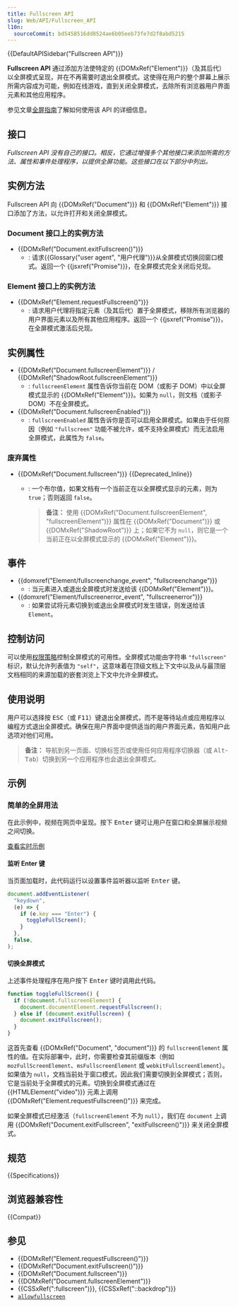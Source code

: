 ```yaml
---
title: Fullscreen API
slug: Web/API/Fullscreen_API
l10n:
  sourceCommit: bd5458516dd8524ae6b05eeb73fe7d2f8abd5215
---
```


{{DefaultAPISidebar("Fullscreen API")}}

**Fullscreen API** 通过添加方法使特定的 {{DOMxRef("Element")}}（及其后代）以全屏模式呈现，并在不再需要时退出全屏模式。这使得在用户的整个屏幕上展示所需内容成为可能，例如在线游戏，直到关闭全屏模式，去除所有浏览器用户界面元素和其他应用程序。

参见文章[全屏指南](/zh-CN/docs/Web/API/Fullscreen_API/Guide)了解如何使用该 API 的详细信息。

## 接口

_Fullscreen API 没有自己的接口。相反，它通过增强多个其他接口来添加所需的方法、属性和事件处理程序，以提供全屏功能。这些接口在以下部分中列出。_

## 实例方法

Fullscreen API 向 {{DOMxRef("Document")}} 和 {{DOMxRef("Element")}} 接口添加了方法，以允许打开和关闭全屏模式。

### Document 接口上的实例方法

- {{DOMxRef("Document.exitFullscreen()")}}
  - : 请求{{Glossary("user agent", "用户代理")}}从全屏模式切换回窗口模式。返回一个 {{jsxref("Promise")}}，在全屏模式完全关闭后兑现。

### Element 接口上的实例方法

- {{DOMxRef("Element.requestFullscreen()")}}
  - : 请求用户代理将指定元素（及其后代）置于全屏模式，移除所有浏览器的用户界面元素以及所有其他应用程序。返回一个 {{jsxref("Promise")}}，在全屏模式激活后兑现。

## 实例属性

- {{DOMxRef("Document.fullscreenElement")}} / {{DOMxRef("ShadowRoot.fullscreenElement")}}
  - : `fullscreenElement` 属性告诉你当前在 DOM（或影子 DOM）中以全屏模式显示的 {{DOMxRef("Element")}}。如果为 `null`，则文档（或影子 DOM）不在全屏模式。
- {{DOMxRef("Document.fullscreenEnabled")}}
  - : `fullscreenEnabled` 属性告诉你是否可以启用全屏模式。如果由于任何原因（例如 `"fullscreen"` 功能不被允许，或不支持全屏模式）而无法启用全屏模式，此属性为 `false`。

### 废弃属性

- {{DOMxRef("Document.fullscreen")}} {{Deprecated_Inline}}

  - : 一个布尔值，如果文档有一个当前正在以全屏模式显示的元素，则为 `true`；否则返回 `false`。

    > **备注：** 使用 {{DOMxRef("Document.fullscreenElement", "fullscreenElement")}} 属性在 {{DOMxRef("Document")}} 或 {{DOMxRef("ShadowRoot")}} 上；如果它不为 `null`，则它是一个当前正在以全屏模式显示的 {{DOMxRef("Element")}}。

## 事件

- {{domxref("Element/fullscreenchange_event", "fullscreenchange")}}
  - : 当元素进入或退出全屏模式时发送给该 {{DOMxRef("Element")}}。
- {{domxref("Element/fullscreenerror_event", "fullscreenerror")}}
  - : 如果尝试将元素切换到或退出全屏模式时发生错误，则发送给该 `Element`。

## 控制访问

可以使用[权限策略](/zh-CN/docs/Web/HTTP/Permissions_Policy)控制全屏模式的可用性。全屏模式功能由字符串 `"fullscreen"` 标识，默认允许列表值为 `"self"`，这意味着在顶级文档上下文中以及从与最顶层文档相同的来源加载的嵌套浏览上下文中允许全屏模式。

## 使用说明

用户可以选择按 <kbd>ESC</kbd>（或 <kbd>F11</kbd>）键退出全屏模式，而不是等待站点或应用程序以编程方式退出全屏模式。确保在用户界面中提供适当的用户界面元素，告知用户此选项对他们可用。

> **备注：** 导航到另一页面、切换标签页或使用任何应用程序切换器（或 <kbd>Alt</kbd>-<kbd>Tab</kbd>）切换到另一个应用程序也会退出全屏模式。

## 示例

### 简单的全屏用法

在此示例中，视频在网页中呈现。按下 <kbd>Enter</kbd> 键可让用户在窗口和全屏展示视频之间切换。

[查看实时示例](https://mdn.github.io/dom-examples/fullscreen-api/index.html)

#### 监听 Enter 键

当页面加载时，此代码运行以设置事件监听器以监听 <kbd>Enter</kbd> 键。

```js
document.addEventListener(
  "keydown",
  (e) => {
    if (e.key === "Enter") {
      toggleFullScreen();
    }
  },
  false,
);
```

#### 切换全屏模式

上述事件处理程序在用户按下 <kbd>Enter</kbd> 键时调用此代码。

```js
function toggleFullScreen() {
  if (!document.fullscreenElement) {
    document.documentElement.requestFullscreen();
  } else if (document.exitFullscreen) {
    document.exitFullscreen();
  }
}
```

这首先查看 {{DOMxRef("Document", "document")}} 的 `fullscreenElement` 属性的值。在实际部署中，此时，你需要检查其前缀版本（例如 `mozFullScreenElement`、`msFullscreenElement` 或 `webkitFullscreenElement`）。如果值为 `null`，文档当前处于窗口模式，因此我们需要切换到全屏模式；否则，它是当前处于全屏模式的元素。切换到全屏模式通过在 {{HTMLElement("video")}} 元素上调用 {{DOMxRef("Element.requestFullscreen()")}} 来完成。

如果全屏模式已经激活（`fullscreenElement` 不为 `null`），我们在 `document` 上调用 {{DOMxRef("Document.exitFullscreen", "exitFullscreen()")}} 来关闭全屏模式。

## 规范

{{Specifications}}

## 浏览器兼容性

{{Compat}}

## 参见

- {{DOMxRef("Element.requestFullscreen()")}}
- {{DOMxRef("Document.exitFullscreen()")}}
- {{DOMxRef("Document.fullscreen")}}
- {{DOMxRef("Document.fullscreenElement")}}
- {{CSSxRef(":fullscreen")}}, {{CSSxRef("::backdrop")}}
- [`allowfullscreen`](/zh-CN/docs/Web/HTML/Element/iframe#allowfullscreen)
